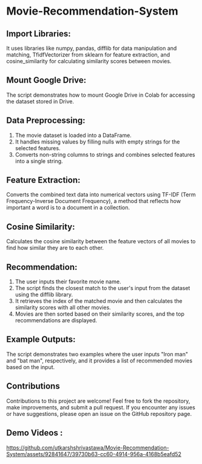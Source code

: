 # Movie-Recommendation-System

## Import Libraries:
It uses libraries like numpy, pandas, difflib for data manipulation and matching, TfidfVectorizer from sklearn for feature extraction, and cosine_similarity for calculating similarity scores between movies.

## Mount Google Drive: 
The script demonstrates how to mount Google Drive in Colab for accessing the dataset stored in Drive.

## Data Preprocessing:

1. The movie dataset is loaded into a DataFrame.
2. It handles missing values by filling nulls with empty strings for the selected features.
3. Converts non-string columns to strings and combines selected features into a single string.

## Feature Extraction:
Converts the combined text data into numerical vectors using TF-IDF (Term Frequency-Inverse Document Frequency), a method that reflects how important a word is to a document in a collection.

## Cosine Similarity: 
Calculates the cosine similarity between the feature vectors of all movies to find how similar they are to each other.

## Recommendation:

1. The user inputs their favorite movie name.
2. The script finds the closest match to the user's input from the dataset using the difflib library.
3. It retrieves the index of the matched movie and then calculates the similarity scores with all other movies.
4. Movies are then sorted based on their similarity scores, and the top recommendations are displayed.

## Example Outputs:
The script demonstrates two examples where the user inputs "Iron man" and "bat man", respectively, and it provides a list of recommended movies based on the input.

## Contributions
Contributions to this project are welcome! Feel free to fork the repository, make improvements, and submit a pull request. If you encounter any issues or have suggestions, please open an issue on the GitHub repository page.
## Demo Videos : 
https://github.com/utkarshshrivastawa/Movie-Recommendation-System/assets/92841647/39730b63-cc60-4914-956a-4168b5eafd52
